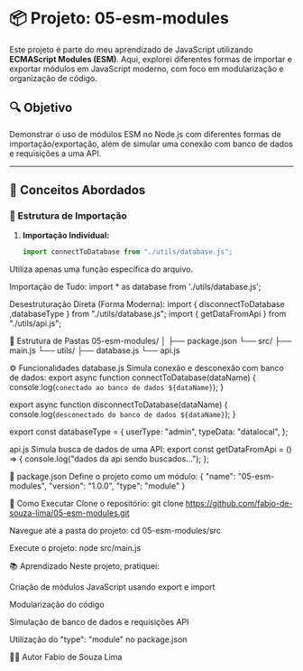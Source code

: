 # 📦 Projeto: 05-esm-modules

Este projeto é parte do meu aprendizado de JavaScript utilizando **ECMAScript Modules (ESM)**. Aqui, explorei diferentes formas de importar e exportar módulos em JavaScript moderno, com foco em modularização e organização de código.

## 🔍 Objetivo

Demonstrar o uso de módulos ESM no Node.js com diferentes formas de importação/exportação, além de simular uma conexão com banco de dados e requisições a uma API.

---

## 🧠 Conceitos Abordados

### 📁 Estrutura de Importação

1. **Importação Individual:**
   ```js
   import connectToDatabase from "./utils/database.js";
Utiliza apenas uma função específica do arquivo.

Importação de Tudo:
import * as database from './utils/database.js';

Desestruturação Direta (Forma Moderna):
import { disconnectToDatabase ,databaseType } from "./utils/database.js";
import { getDataFromApi } from "./utils/api.js";

📂 Estrutura de Pastas
05-esm-modules/
│
├── package.json
└── src/
    ├── main.js
    └── utils/
        ├── database.js
        └── api.js
        
⚙️ Funcionalidades
database.js
Simula conexão e desconexão com banco de dados:
export async function connectToDatabase(dataName) {
  console.log(`conectado ao banco de dados ${dataName}`);
}

export async function disconnectToDatabase(dataName) {
  console.log(`desconectado do banco de dados ${dataName}`);
}

export const databaseType = {
  userType: "admin",
  typeData: "datalocal",
};

api.js
Simula busca de dados de uma API:
export const getDataFromApi = () => {
  console.log("dados da api sendo buscados...");
};

📝 package.json
Define o projeto como um módulo:
{
  "name": "05-esm-modules",
  "version": "1.0.0",
  "type": "module"
}

🚀 Como Executar
Clone o repositório:
git clone https://github.com/fabio-de-souza-lima/05-esm-modules.git

Navegue até a pasta do projeto:
cd 05-esm-modules/src

Execute o projeto:
node src/main.js

📚 Aprendizado
Neste projeto, pratiquei:

Criação de módulos JavaScript usando export e import

Modularização do código

Simulação de banco de dados e requisições API

Utilização do "type": "module" no package.json

👨‍💻 Autor
Fabio de Souza Lima
